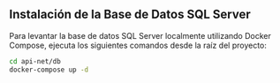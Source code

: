 ## Instalación de la Base de Datos SQL Server

Para levantar la base de datos SQL Server localmente utilizando Docker Compose, ejecuta los siguientes comandos desde la raíz del proyecto:

```bash
cd api-net/db
docker-compose up -d
